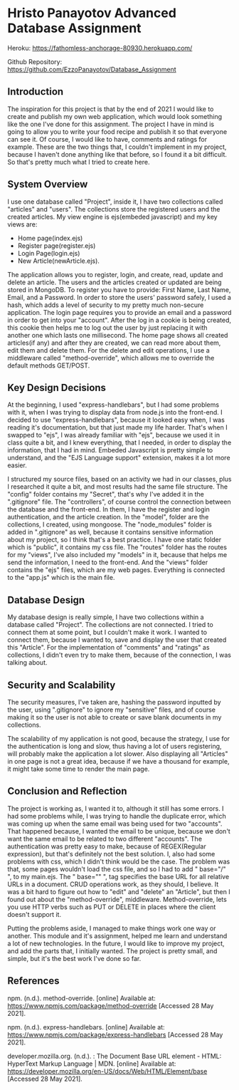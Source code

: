 # Hristo Panayotov Advanced Database Assignment

Heroku: https://fathomless-anchorage-80930.herokuapp.com/

Github Repository: https://github.com/EzzoPanayotov/Database_Assignment

## Introduction

The inspiration for this project is that by the end of 2021 I would like to create and publish my own web application, which would look something like the one I've done for this assignment.
The project I have in mind is going to allow you to write your food recipe and publish it so that everyone can see it.
Of course, I would like to have, comments and ratings for example.
These are the two things that, I couldn't implement in my project, because I haven't done anything like that before, so I found it a bit difficult.
So that's pretty much what I tried to create here.

## System Overview

I use one database called "Project", inside it, I have two collections called "articles" and "users".
The collections store the registered users and the created articles.
My view engine is ejs(embeded javascript) and my key views are:

- Home page(index.ejs)
- Register page(register.ejs)
- Login Page(login.ejs)
- New Article(newArticle.ejs).

The application allows you to register, login, and create, read, update and delete an article. The users and the articles created or updated are being stored in MongoDB.
To register you have to provide: First Name, Last Name, Email, and a Password.
In order to store the users' password safely, I used a hash, which adds a level of security to my pretty much non-secure application.
The login page requires you to provide an email and a password in order to get into your "account".
After the log in a cookie is being created, this cookie then helps me to log out the user by just replacing it with another one which lasts one millisecond.
The home page shows all created articles(if any) and after they are created, we can read more about them, edit them and delete them.
For the delete and edit operations, I use a middleware called "method-override", which allows me to override the default methods GET/POST.

## Key Design Decisions

At the beginning, I used "express-handlebars", but I had some problems with it, when I was trying to display data from node.js into the front-end.
I decided to use "express-handlebars", because it looked easy when, I was reading it's documentation, but that just made my life harder.
That's when I swapped to "ejs", I was already familiar with "ejs", because we used it in class quite a bit, and I knew everything, that I needed, in order to display the information, that I had in mind.
Embeded Javascript is pretty simple to understand, and the "EJS Language support" extension, makes it a lot more easier.

I structured my source files, based on an activity we had in our classes, plus I researched it quite a bit, and most results had the same file structure.
The "config" folder contains my "Secret", that's why I've added it in the ".gitignore" file.
The "controllers", of course control the connection between the database and the front-end.
In them, I have the register and login authentication, and the article creation.
In the "model", folder are the collections, I created, using mongoose.
The "node_modules" folder is added in ".gitignore" as well, because it contains sensitive information about my project, so I think that's a best practice.
I have one static folder which is "public", it contains my css file.
The "routes" folder has the routes for my "views", I've also included my "models" in it, because that helps me send the information, I need to the front-end.
And the "views" folder contains the "ejs" files, which are my web pages.
Everything is connected to the "app.js" which is the main file.

## Database Design

My database design is really simple, I have two collections within a database called "Project".
The collections are not connected.
I tried to connect them at some point, but I couldn't make it work.
I wanted to connect them, because I wanted to, save and display the user that created this "Article".
For the implementation of "comments" and "ratings" as collections, I didn't even try to make them, because of the connection, I was talking about.

## Security and Scalability

The security measures, I've taken are, hashing the password inputted by the user, using ".gitignore" to ignore my "sensitive" files, and of course making it so the user is not able to create or save blank documents in my collections.

The scalability of my application is not good, because the strategy, I use for the authentication is long and slow, thus having a lot of users registering, will probably make the application a lot slower.
Also displaying all "Articles" in one page is not a great idea, because if we have a thousand for example, it might take some time to render the main page.

## Conclusion and Reflection

The project is working as, I wanted it to, although it still has some errors.
I had some problems while, I was trying to handle the duplicate error, which was coming up when the same email was being used for two "accounts".
That happened because, I wanted the email to be unique, because we don't want the same email to be related to two different "accounts".
The authentication was pretty easy to make, because of REGEX(Regular expression), but that's definitely not the best solution.
I, also had some problems with css, which I didn't think would be the case.
The problem was that, some pages wouldn't load the css file, and so I had to add " base="/" ", to my main.ejs.
The " base="" ", tag specifies the base URL for all relative URLs in a document.
CRUD operations work, as they should, I believe.
It was a bit hard to figure out how to "edit" and "delete" an "Article", but then I found out about the "method-override", middleware.
Method-override, lets you use HTTP verbs such as PUT or DELETE in places where the client doesn't support it.

Putting the problems aside, I managed to make things work one way or another.
This module and it's assignment, helped me learn and understand a lot of new technologies.
In the future, I would like to improve my project, and add the parts that, I initially wanted.
The project is pretty small, and simple, but it's the best work I've done so far.

## References

npm. (n.d.). method-override. [online] Available at: https://www.npmjs.com/package/method-override [Accessed 28 May 2021].

‌npm. (n.d.). express-handlebars. [online] Available at: https://www.npmjs.com/package/express-handlebars [Accessed 28 May 2021].

developer.mozilla.org. (n.d.). : The Document Base URL element - HTML: HyperText Markup Language | MDN. [online] Available at: https://developer.mozilla.org/en-US/docs/Web/HTML/Element/base [Accessed 28 May 2021].

‌
‌
